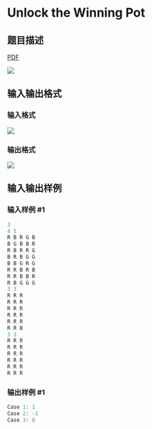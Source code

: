 # Unlock the Winning Pot

## 题目描述

[problemUrl]: https://uva.onlinejudge.org/index.php?option=com_onlinejudge&Itemid=8&category=229&page=show_problem&problem=3075

[PDF](https://uva.onlinejudge.org/external/119/p11924.pdf)

![](https://cdn.luogu.com.cn/upload/vjudge_pic/UVA11924/84d87bed304e7b0ad4202ad71ca76949699fb1f3.png)

## 输入输出格式

### 输入格式

![](https://cdn.luogu.com.cn/upload/vjudge_pic/UVA11924/0e6854ddd900007f7e40532f995e20f7b6d3ed9f.png)

### 输出格式

![](https://cdn.luogu.com.cn/upload/vjudge_pic/UVA11924/62ebb4f304beeba8d69d3e312496f3cc813b539e.png)

## 输入输出样例

### 输入样例 #1

```cpp
3
4 5
R B R G B
B G B B R
R B R R G
B R B G G
B B G R G
R R B R B
R R B B R
R B G G G
3 3
R R R
R R R
R R R
R R R
R R R
R R B
3 3
R R R
R R R
R R R
R R R
R R R
R R R
```


### 输出样例 #1

```cpp
Case 1: 1
Case 2: -1
Case 3: 0
```



